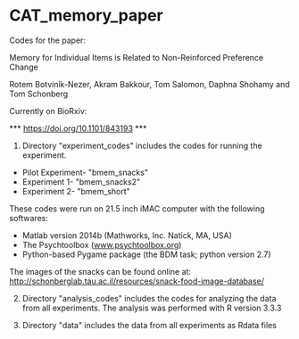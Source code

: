 # CAT_memory_paper

Codes for the paper:

Memory for Individual Items is Related to Non-Reinforced Preference Change

Rotem Botvinik-Nezer, Akram Bakkour, Tom Salomon, Daphna Shohamy and Tom Schonberg

Currently on BioRxiv:

*** https://doi.org/10.1101/843193 ***

1. Directory "experiment_codes" includes the codes for running the experiment.
* Pilot Experiment- "bmem_snacks"
* Experiment 1- "bmem_snacks2"
* Experiment 2- "bmem_short"

These codes were run on 21.5 inch iMAC computer with the following softwares:
* Matlab version 2014b (Mathworks, Inc. Natick, MA, USA)
* The Psychtoolbox (www.psychtoolbox.org)
* Python-based Pygame package (the BDM task; python version 2.7)

The images of the snacks can be found online at:
http://schonberglab.tau.ac.il/resources/snack-food-image-database/

2. Directory "analysis_codes" includes the codes for analyzing the data from all experiments.
The analysis was performed with R version 3.3.3

3. Directory "data" includes the data from all experiments as Rdata files
